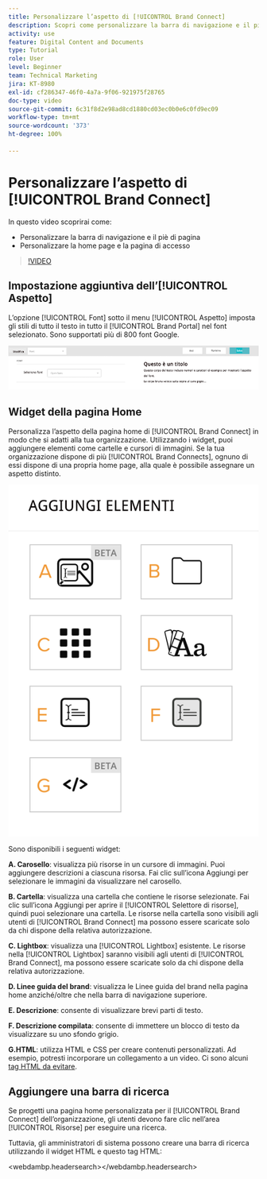```yaml
---
title: Personalizzare l’aspetto di [!UICONTROL Brand Connect]
description: Scopri come personalizzare la barra di navigazione e il piè di pagina, la home page e la pagina di accesso in [!UICONTROL Brand Connect] per [!UICONTROL Workfront DAM].
activity: use
feature: Digital Content and Documents
type: Tutorial
role: User
level: Beginner
team: Technical Marketing
jira: KT-8980
exl-id: cf286347-46f0-4a7a-9f06-921975f28765
doc-type: video
source-git-commit: 6c31f8d2e98ad8cd1880cd03ec0b0e6c0fd9ec09
workflow-type: tm+mt
source-wordcount: '373'
ht-degree: 100%

---
```


# Personalizzare l’aspetto di [!UICONTROL Brand Connect]

In questo video scoprirai come:

* Personalizzare la barra di navigazione e il piè di pagina
* Personalizzare la home page e la pagina di accesso

>[!VIDEO](https://video.tv.adobe.com/v/335242/?quality=12&learn=on)

## Impostazione aggiuntiva dell’[!UICONTROL Aspetto]

L’opzione [!UICONTROL Font] sotto il menu [!UICONTROL Aspetto] imposta gli stili di tutto il testo in tutto il [!UICONTROL Brand Portal] nel font selezionato. Sono supportati più di 800 font Google.

![L’opzione[!UICONTROL Font] sotto il menu [!UICONTROL Aspetto] imposta lo stile per il [!UICONTROL Brand Portal]](assets/02-brand-connect-appearance-font.png)

## Widget della pagina Home

Personalizza l’aspetto della pagina home di [!UICONTROL Brand Connect] in modo che si adatti alla tua organizzazione. Utilizzando i widget, puoi aggiungere elementi come cartelle e cursori di immagini. Se la tua organizzazione dispone di più [!UICONTROL Brand Connects], ognuno di essi dispone di una propria home page, alla quale è possibile assegnare un aspetto distinto.

![Screenshot dei widget disponibili per tua pagina home di [!UICONTROL Brand Connect]](assets/03-brand-connect-home-page-widgets.png)

Sono disponibili i seguenti widget:

**A. Carosello**: visualizza più risorse in un cursore di immagini. Puoi aggiungere descrizioni a ciascuna risorsa. Fai clic sull’icona Aggiungi per selezionare le immagini da visualizzare nel carosello.

**B. Cartella**: visualizza una cartella che contiene le risorse selezionate. Fai clic sull’icona Aggiungi per aprire il [!UICONTROL Selettore di risorse], quindi puoi selezionare una cartella. Le risorse nella cartella sono visibili agli utenti di [!UICONTROL Brand Connect] ma possono essere scaricate solo da chi dispone della relativa autorizzazione.

**C. Lightbox**: visualizza una [!UICONTROL Lightbox] esistente. Le risorse nella [!UICONTROL Lightbox] saranno visibili agli utenti di [!UICONTROL Brand Connect], ma possono essere scaricate solo da chi dispone della relativa autorizzazione.

**D. Linee guida del brand**: visualizza le Linee guida del brand nella pagina home anziché/oltre che nella barra di navigazione superiore.

**E. Descrizione**: consente di visualizzare brevi parti di testo.

**F. Descrizione compilata**: consente di immettere un blocco di testo da visualizzare su uno sfondo grigio.

**G.HTML**: utilizza HTML e CSS per creare contenuti personalizzati. Ad esempio, potresti incorporare un collegamento a un video. Ci sono alcuni [tag HTML da evitare](https://www.damsuccess.com/hc/en-us/articles/206170043-Brand-Connect-Admin-Guide#html).

## Aggiungere una barra di ricerca

Se progetti una pagina home personalizzata per il [!UICONTROL Brand Connect] dell’organizzazione, gli utenti devono fare clic nell’area [!UICONTROL Risorse] per eseguire una ricerca.

Tuttavia, gli amministratori di sistema possono creare una barra di ricerca utilizzando il widget HTML e questo tag HTML:

&lt;webdambp.headersearch>&lt;/webdambp.headersearch>
